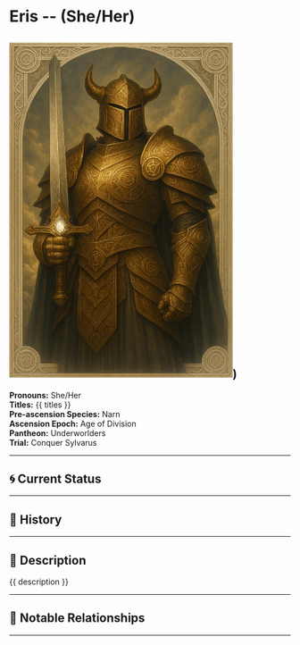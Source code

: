 # Eris  --  (She/Her)

<!-- Optional  -->
<img src="Eris.jpg" alt="Eris" style="width:400px;"/>)
---

**Pronouns:** She/Her  
**Titles:** {{ titles }}  
**Pre-ascension Species:** Narn  
**Ascension Epoch:** Age of Division  
**Pantheon:** Underworlders  
**Trial:** Conquer Sylvarus

---

## 🌀 Current Status


---

## 📜 History


---

## 🧠 Description
{{ description }}

---

## 🧩 Notable Relationships

---
